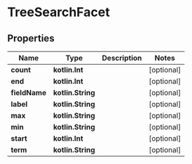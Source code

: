 
# TreeSearchFacet

## Properties
| Name | Type | Description | Notes |
| ------------ | ------------- | ------------- | ------------- |
| **count** | **kotlin.Int** |  |  [optional] |
| **end** | **kotlin.Int** |  |  [optional] |
| **fieldName** | **kotlin.String** |  |  [optional] |
| **label** | **kotlin.String** |  |  [optional] |
| **max** | **kotlin.String** |  |  [optional] |
| **min** | **kotlin.String** |  |  [optional] |
| **start** | **kotlin.Int** |  |  [optional] |
| **term** | **kotlin.String** |  |  [optional] |



